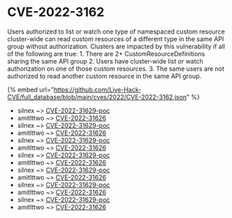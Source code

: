 # CVE-2022-3162

Users authorized to list or watch one type of namespaced custom resource cluster-wide can read custom resources of a different type in the same API group without authorization. Clusters are impacted by this vulnerability if all of the following are true: 1. There are 2+ CustomResourceDefinitions sharing the same API group 2. Users have cluster-wide list or watch authorization on one of those custom resources. 3. The same users are not authorized to read another custom resource in the same API group.

{% embed url="https://github.com/Live-Hack-CVE/full_database/blob/main/cves/2022/CVE-2022-3162.json" %}


* silnex ~> [CVE-2022-31629-poc](https://www.alice-snow.ru/2022/database/cve-2022-3162/cve-2022-31629-poc-silnex)
* amitlttwo ~> [CVE-2022-31626](https://www.alice-snow.ru/2022/database/cve-2022-3162/cve-2022-31626-amitlttwo)
* silnex ~> [CVE-2022-31629-poc](https://www.alice-snow.ru/2022/database/cve-2022-3162/cve-2022-31629-poc-silnex)
* amitlttwo ~> [CVE-2022-31626](https://www.alice-snow.ru/2022/database/cve-2022-3162/cve-2022-31626-amitlttwo)
* silnex ~> [CVE-2022-31629-poc](https://www.alice-snow.ru/2022/database/cve-2022-3162/cve-2022-31629-poc-silnex)
* amitlttwo ~> [CVE-2022-31626](https://www.alice-snow.ru/2022/database/cve-2022-3162/cve-2022-31626-amitlttwo)
* silnex ~> [CVE-2022-31629-poc](https://www.alice-snow.ru/2022/database/cve-2022-3162/cve-2022-31629-poc-silnex)
* amitlttwo ~> [CVE-2022-31626](https://www.alice-snow.ru/2022/database/cve-2022-3162/cve-2022-31626-amitlttwo)
* silnex ~> [CVE-2022-31629-poc](https://www.alice-snow.ru/2022/database/cve-2022-3162/cve-2022-31629-poc-silnex)
* amitlttwo ~> [CVE-2022-31626](https://www.alice-snow.ru/2022/database/cve-2022-3162/cve-2022-31626-amitlttwo)
* silnex ~> [CVE-2022-31629-poc](https://www.alice-snow.ru/2022/database/cve-2022-3162/cve-2022-31629-poc-silnex)
* amitlttwo ~> [CVE-2022-31626](https://www.alice-snow.ru/2022/database/cve-2022-3162/cve-2022-31626-amitlttwo)
* silnex ~> [CVE-2022-31629-poc](https://www.alice-snow.ru/2022/database/cve-2022-3162/cve-2022-31629-poc-silnex)
* amitlttwo ~> [CVE-2022-31626](https://www.alice-snow.ru/2022/database/cve-2022-3162/cve-2022-31626-amitlttwo)